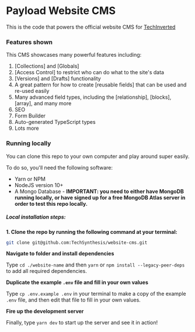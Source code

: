 # Payload Website CMS

This is the code that powers the official website CMS for [TechInverted](https://github.com/payloadcms/payload)
### Features shown

This CMS showcases many powerful features including:

1. [Collections] and [Globals]
1. [Access Control] to restrict who can do what to the site's data
1. [Versions] and [Drafts] functionality
1. A great pattern for how to create [reusable fields] that can be used and re-used easily
1. Many advanced field types, including the [relationship], [blocks], [array], and many more
1. SEO 
1. Form Builder 
1. Auto-generated TypeScript types
1. Lots more

### Running locally

You can clone this repo to your own computer and play around super easily.

To do so, you'll need the following software:

- Yarn or NPM
- NodeJS version 10+
- A Mongo Database - **IMPORTANT: you need to either have MongoDB running locally, or have signed up for a free MongoDB Atlas server in order to test this repo locally.**

##### Local installation steps:

**1. Clone the repo by running the following command at your terminal:**

```bash
git clone git@github.com:TechSynthesis/website-cms.git
```

**Navigate to folder and install dependencies**

Type `cd ./website-name` and then `yarn` or `npm install --legacy-peer-deps` to add all required dependencies.

**Duplicate the example `.env` file and fill in your own values**

Type `cp .env.example .env` in your terminal to make a copy of the example `.env` file, and then edit that file to fill in your own values.

**Fire up the development server**

Finally, type `yarn dev` to start up the server and see it in action!
